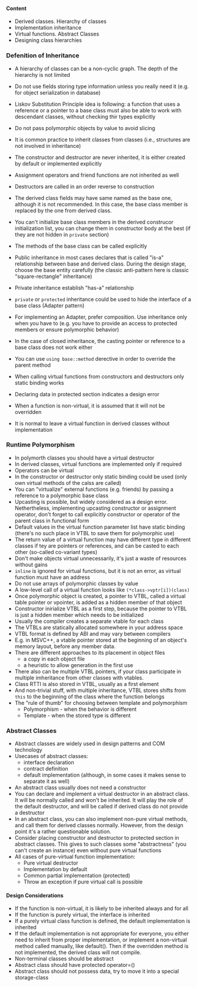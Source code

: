 #### Content
* Derived classes. Hierarchy of classes
* Implementation inheritance
* Virtual functions. Abstract Classes
* Designing class hierarchies


### Defenition of Inheritance

* A hierarchy of classes can be a non-cyclic graph. The depth of the hierarchy is not limited
* Do not use fields storing type information unless you really need it (e.g. for object serialization in database)
* Liskov Substitution Principle idea is following: a function that uses a reference or a pointer to a base class 
  must also be able to work with descendant classes, without checking thir types explicitly
* Do not pass polymorphic objects by value to avoid slicing
* It is common practice to inherit classes from classes (i.e., structures are not involved in inheritance)
* The constructor and destructor are never inherited, it is either created by default or implemented explicitly
* Assignment operators and friend functions are not inherited as well
* Destructors are called in an order reverse to construction
* The derived class fields may have same named as the base one, although it is not recommended.
  In this case, the base class member is replaced by the one from derived class.
* You can't initialize base class members in the derived construcor initialization list, 
  you can change them in constructor body at the best (if they are not hidden in `private` section)
* The methods of the base class can be called explicitly
* Public inheritance in most cases declares that is called "is-a" relationship between base and derived class.
  During the design stage, choose the base entity carefully (the classic anti-pattern here is classic "square-rectangle" inheritance)
* Private inheritance establish "has-a" relationship
* `private` or `protected` inheritance could be used to hide the interface of a base class (Adapter pattern)
* For implementing an Adapter, prefer composition. Use inheritance only when you have to
  (e.g. you have to provide an access to protected members or ensure polymorphic behavior)
* In the case of closed inheritance, the casting pointer or reference to a base class does not work either
* You can use `using base::method` derective in order to override the parent method

* When calling virtual functions from constructors and destructors only static binding works
* Declaring data in protected section indicates a design error
* When a function is non-virtual, it is assumed that it will not be overridden
* It is normal to leave a virtual function in derived classes without implementation


### Runtime Polymorphism

* In polymorth classes you should have a virtual destructor
* In derived classes, virtual functions are implemented only if required
* Operators can be virtual
* In the constructor or destructor only static binding could be used (only own virtual methods of the calss are called)
* You can "virtualize" external functions (e.g. friends) by passing a reference to a polymorphic base class
* Upcasting is possible, but widely considered as a design error.
  Nethertheless, implementing upcasting constructor or assignment operator,
  don't forget to call explicitly constructor or operator of the parent class in functional form
* Default values in the virtual function parameter list have static binding
  (there's no such place in VTBL to save them for polymorphic use)
* The return value of a virtual function may have different type in different classes if tey are
  pointers or references, and can be casted to each other (so-called co-variant types)
* Don't make objects virtual unnecessarily, it's just a waste of resources without gains
* `inline` is ignored for virtual functions, but it is not an error, as virtual function must have an address
* Do not use arrays of polymorphic classes by value
* A low-level call of a virtual function looks like `(*class->vptr[i])(class)`
* Once polymorphic object is created, a pointer to VTBL, called a virtual table pointer or vpointer, 
  is added as a hidden member of that object
* Constructor inirialize VTBL as a first step, because the pointer to VTBL is just a hidden member which needs to be initialized
* Usually the compiler creates a separate vtable for each class
* The VTBLs are statically allocated somewhere in your address space
* VTBL format is defined by ABI and may vary between compilers
* E.g. in MSVC++, a vtable pointer stored at the beginning of an object's memory layout, before any member data.
* There are different approaches to its placement in object files
  * a copy in each object file
  * a heuristic to allow generation in the first use
* There also can be multiple VTBL pointers, if your class participate in multiple imheritance from other classes with vtables.
* Class RTTI is also stored in VTBL, usually as a first element
* And non-trivial stuff, with multiple inheritance, VTBL stores shifts from `this` to the beginning of the class where the function belongs
* The "rule of thumb" for choosing between template and polymorphism
  * Polymorphism - when the behavior is different
  * Template - when the stored type is different

### Abstract Classes

* Abstract classes are widely used in design patterns and COM technology
* Usecases of abstract classes:
  * interface declaration
  * contract definition
  * default implementation (although, in some cases it makes sense to separate it as well)
* An abstract class usually does not need a constructor
* You can declare and implement a virtual destructor in an abstract class. It will be normally called and won't be inherited.
  It will play the role of the default destructor, and will be called if derived class do not provide a destructor
* In an abstract class, you can also implement non-pure virtual methods, and call them for derived classes normally.
  However, from the design point it's a rather questionable solution.
* Consider placing constructor and destructor to protected section in abstract classes. 
  This gives to such classes some "abstractness" (you can't create an instance) even without pure virtual functions
* All cases of pure-virtual function implementation:
  * Pure virtual destructor
  * Implementation by default
  * Common partial implementation (protected)
  * Throw an exception if pure virtual call is possible

#### Design Considerations

* If the function is non-virtual, it is likely to be inherited always and for all
* If the function is purely virtual, the interface is inherited
* If a purely virtual class function is defined, the default implementation is inherited
* If the default implementation is not appropriate for everyone, you either need to inherit from proper implementation,
  or implement a non-virtual method called manually, like default(). 
  Then if the overridden method is not implemented, the derived class will not compile.
* Non-terminal classes should be abstract
* Abstract class should have protected operator=()
* Abstract class should not possess data, try to move it into a special storage-class
